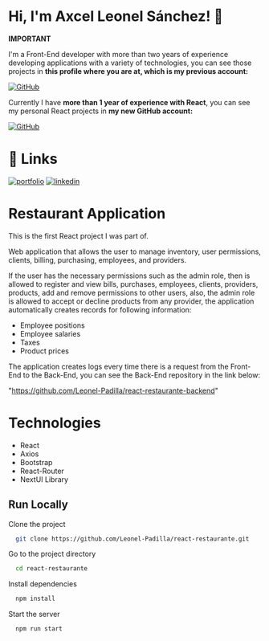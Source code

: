 
# Hi, I'm Axcel Leonel Sánchez! 👋

**IMPORTANT**

I'm a Front-End developer with more than two years of experience 
developing applications with a variety of technologies, you can see 
those projects in **this profile where you are at, which is my previous account:**

[![GitHub](https://img.shields.io/badge/Previous_Account-282828?style=for-the-badge&logo=GitHub&logoColor=white)](https://github.com/Leonel-Padilla)

Currently I have **more than 1 year of experience with React**, you can see
my personal React projects in **my new GitHub account:**

[![GitHub](https://img.shields.io/badge/GitHub_Account-282828?style=for-the-badge&logo=GitHub&logoColor=white)](https://github.com/Leonel-Padilla2)


# 🔗 Links
[![portfolio](https://img.shields.io/badge/my_portfolio-E8E8E8?style=for-the-badge&logo=ko-fi&logoColor=black)](https://leonel-padilla2.github.io/portfolio/)
[![linkedin](https://img.shields.io/badge/linkedin-blue?style=for-the-badge&logo=linkedin&logoColor=white)](https://www.linkedin.com/in/axcel-leonel-sánchez-padilla)

# Restaurant Application
This is the first React project I was part of.

Web application that allows the user to manage inventory, user permissions, clients,
billing, purchasing, employees, and providers.

If the user has the necessary permissions such as the admin role, then is allowed to register 
and view bills, purchases, employees, clients, providers, products, add and remove permissions 
to other users, also, the admin role is allowed to accept or decline products from any 
provider, the application automatically creates records for following information:

- Employee positions
- Employee salaries
- Taxes
- Product prices

The application creates logs every time there is a request from the Front-End to the Back-End,
you can see the Back-End repository in the link below:

"https://github.com/Leonel-Padilla/react-restaurante-backend"


# Technologies
- React 
- Axios
- Bootstrap
- React-Router
- NextUI Library

## Run Locally

Clone the project

```bash
  git clone https://github.com/Leonel-Padilla/react-restaurante.git
```

Go to the project directory

```bash
  cd react-restaurante
```

Install dependencies

```bash
  npm install
```

Start the server

```bash
  npm run start
```

